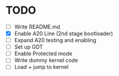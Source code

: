 # TODO

- [ ] Write README.md
- [x] Enable A20 Line (2nd stage bootloader)
- [ ] Expand A20 testing and enabling
- [ ] Set up GDT
- [ ] Enable Protected mode
- [ ] Write dummy kernel code
- [ ] Load + jump to kernel
